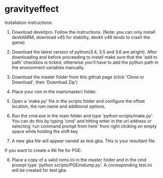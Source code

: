 # gravityeffect

Installation instructions:

1. Download devkitpro. Follow the instructions.
  (Note: you can only install devkitARM, download v45 for stability, devkit v46 tends to crash the game)

2. Download the latest version of python(3.4, 3.5 and 3.6 are alright).
  After downloading and before proceeding to install make sure that the 'add to path' checkbox is ticked, otherwise you'll have to add the python path in the environment variables manually.

3. Download the master folder from this github page
  (click 'Clone or Download', then 'Download Zip')

4. Place your rom in the main(master) folder.

5. Open a 'make.py' file in the scripts folder and configure the offset location, the rom name and additional options.

6. Run the cmd.exe in the main folder and type 'python scripts/make.py'.
  You can do this by typing 'cmd' and hitting enter in the url address or selecting 'run command prompt from here' from right                    clciking on empty space while holding the shift key

7. A new gba file will appear named as test.gba.
  This is your resultant file.

If you want to create a INI file for PGE:

8. Place a copy of a valid roms.ini in the master folder and in the cmd prompt type 'python scripts/PGEinidump.py'.
  A corresponding test.ini will be created for test.gba.
